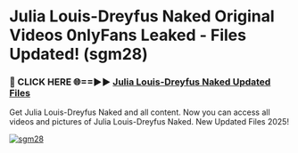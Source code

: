 # Julia Louis-Dreyfus Naked Original Videos 0nlyFans Leaked - Files Updated! (sgm28)

<h3>🔴 CLICK HERE 🌐==►► <a href="https://tinyurl.com/up5wt9bj" rel="nofollow">Julia Louis-Dreyfus Naked Updated Files</a></h3>

Get Julia Louis-Dreyfus Naked and all content. Now you can access all videos and pictures of Julia Louis-Dreyfus Naked. New Updated Files 2025!

[![sgm28](https://i.imgur.com/ABiUzMV.gif)](https://tinyurl.com/up5wt9bj)

